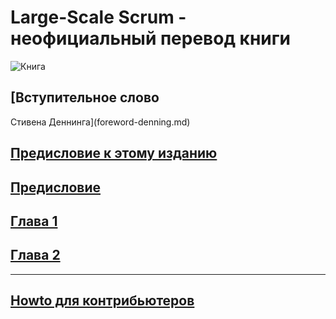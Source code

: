 # Large-Scale Scrum - неофициальный перевод книги

![Книга](/assets/images/cover.jpg)

## [Вступительное слово
Стивена Деннинга](foreword-denning.md)

## [Предисловие к этому изданию](foreword-russian.md)

## [Предисловие](preface.md)

## [Глава 1](chapter1.md)

## [Глава 2](chapter2.md)

---

## [Howto для контрибьютеров](README.md)
